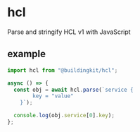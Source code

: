 # hcl

Parse and stringify HCL v1 with JavaScript

## example

```js
import hcl from "@buildingkit/hcl";

async () => {
  const obj = await hcl.parse(`service {
        key = "value"
    }`);

  console.log(obj.service[0].key);
};
```
